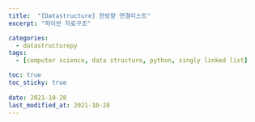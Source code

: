 ```yaml
---
title:  "[Datastructure] 한방향 연결리스트"
excerpt: "파이썬 자료구조"

categories:
  - datastructurepy
tags:
  - [computer science, data structure, python, singly linked list]

toc: true
toc_sticky: true
 
date: 2021-10-28
last_modified_at: 2021-10-28
---
```












